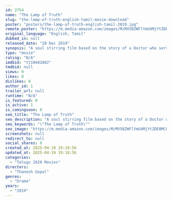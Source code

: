 ```yaml
---
id: 2754
name: "The Lamp of Truth"
slug: "the-lamp-of-truth-english-tamil-movie-download"
poster: "posters/the-lamp-of-truth-english-tamil-2019.jpg"
remote_poster: "https://m.media-amazon.com/images/M/MV5BZWFlYmU4MjYtZDE0MC00YTU2LTk0NDMtMGFkZmFiZTVmZGFhXkEyXkFqcGdeQXVyMTA0MzYxMTY5._V1_SX300.jpg"
original_language: "English, Tamil"
dubbed_in: null
released_date: "20 Dec 2019"
synopsis: "A soul stirring film based on the story of a Doctor who served in the killing field of Sri Lanka."
type: "movie"
rating: "N/A"
imdbid: "tt10482802"
tmdbid: null
views: 0
likes: 0
dislikes: 0
author_id: 1
trailer_url: null
runtime: "N/A"
is_featured: 0
is_active: 1
is_comingsoon: 0
seo_title: "The Lamp of Truth"
seo_description: "A soul stirring film based on the story of a Doctor who served in the killing field of Sri Lanka."
seo_keywords: "\"The Lamp of Truth\""
seo_image: "https://m.media-amazon.com/images/M/MV5BZWFlYmU4MjYtZDE0MC00YTU2LTk0NDMtMGFkZmFiZTVmZGFhXkEyXkFqcGdeQXVyMTA0MzYxMTY5._V1_SX300.jpg"
screenshots: null
redirect_to: null
social_shares: 0
created_at: 2025-04-10 19:18:56
updated_at: 2025-04-10 19:18:56
categories:
  - "Telugu 2020 Movies"
directors:
  - "Thanesh Gopal"
genres:
  - "Drama"
years:
  - "2019"
---
```

